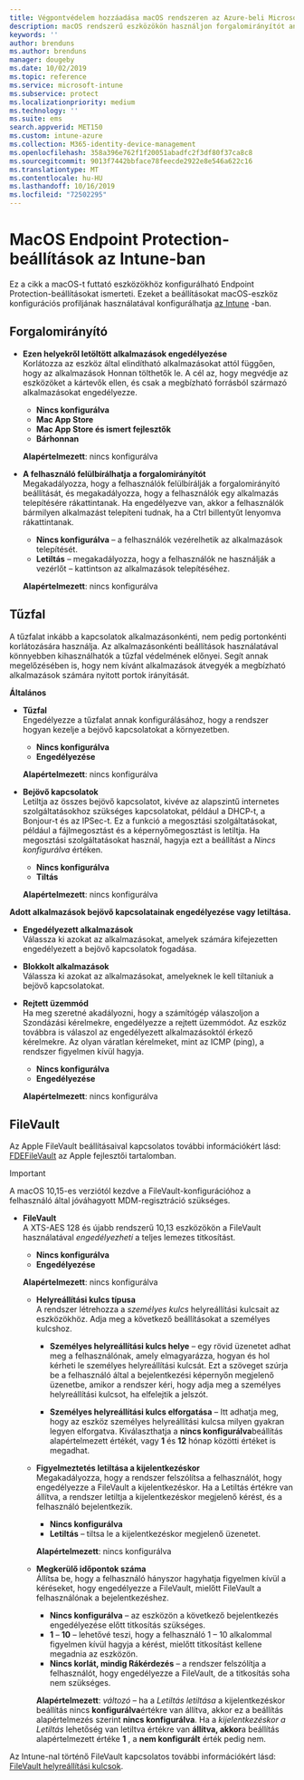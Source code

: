 ```yaml
---
title: Végpontvédelem hozzáadása macOS rendszeren az Azure-beli Microsoft Intune-ban | Microsoft Docs
description: macOS rendszerű eszközökön használjon forgalomirányítót annak meghatározására, hogy honnan lehet alkalmazásokat telepíteni, beleértve a Mac App Store áruházat is. Engedélyezzen vagy konfiguráljon tűzfalat is egyes alkalmazások engedélyezésére, alkalmazások tiltására, rejtett üzemmód használatára vagy akár bizonyos bejövő kapcsolattípusok tiltására a Microsoft Intune használatával.
keywords: ''
author: brenduns
ms.author: brenduns
manager: dougeby
ms.date: 10/02/2019
ms.topic: reference
ms.service: microsoft-intune
ms.subservice: protect
ms.localizationpriority: medium
ms.technology: ''
ms.suite: ems
search.appverid: MET150
ms.custom: intune-azure
ms.collection: M365-identity-device-management
ms.openlocfilehash: 358a396e762f1f20051abadfc2f3df80f37ca8c8
ms.sourcegitcommit: 9013f7442bbface78feecde2922e8e546a622c16
ms.translationtype: MT
ms.contentlocale: hu-HU
ms.lasthandoff: 10/16/2019
ms.locfileid: "72502295"
---
```

# <a name="macos-endpoint-protection-settings-in-intune"></a>MacOS Endpoint Protection-beállítások az Intune-ban  

Ez a cikk a macOS-t futtató eszközökhöz konfigurálható Endpoint Protection-beállításokat ismerteti. Ezeket a beállításokat macOS-eszköz konfigurációs profiljának használatával konfigurálhatja [az Intune](endpoint-protection-configure.md) -ban.  

## <a name="gatekeeper"></a>Forgalomirányító  

- **Ezen helyekről letöltött alkalmazások engedélyezése**  
  Korlátozza az eszköz által elindítható alkalmazásokat attól függően, hogy az alkalmazások Honnan tölthetők le. A cél az, hogy megvédje az eszközöket a kártevők ellen, és csak a megbízható forrásból származó alkalmazásokat engedélyezze.  

  - **Nincs konfigurálva**  
  - **Mac App Store**  
  - **Mac App Store és ismert fejlesztők**  
  - **Bárhonnan**  

  **Alapértelmezett**: nincs konfigurálva  

- **A felhasználó felülbírálhatja a forgalomirányítót**  
  Megakadályozza, hogy a felhasználók felülbírálják a forgalomirányító beállítását, és megakadályozza, hogy a felhasználók egy alkalmazás telepítésére rákattintanak. Ha engedélyezve van, akkor a felhasználók bármilyen alkalmazást telepíteni tudnak, ha a Ctrl billentyűt lenyomva rákattintanak.  
 
  - **Nincs konfigurálva** – a felhasználók vezérelhetik az alkalmazások telepítését.  
  - **Letiltás** – megakadályozza, hogy a felhasználók ne használják a vezérlőt – kattintson az alkalmazások telepítéséhez.  

  **Alapértelmezett**: nincs konfigurálva  

## <a name="firewall"></a>Tűzfal  

A tűzfalat inkább a kapcsolatok alkalmazásonkénti, nem pedig portonkénti korlátozására használja. Az alkalmazásonkénti beállítások használatával könnyebben kihasználhatók a tűzfal védelmének előnyei. Segít annak megelőzésében is, hogy nem kívánt alkalmazások átvegyék a megbízható alkalmazások számára nyitott portok irányítását.  

**Általános**
- **Tűzfal**  
  Engedélyezze a tűzfalat annak konfigurálásához, hogy a rendszer hogyan kezelje a bejövő kapcsolatokat a környezetben.  
  - **Nincs konfigurálva**  
  - **Engedélyezése**  

  **Alapértelmezett**: nincs konfigurálva  

- **Bejövő kapcsolatok**  
  Letiltja az összes bejövő kapcsolatot, kivéve az alapszintű internetes szolgáltatásokhoz szükséges kapcsolatokat, például a DHCP-t, a Bonjour-t és az IPSec-t. Ez a funkció a megosztási szolgáltatásokat, például a fájlmegosztást és a képernyőmegosztást is letiltja. Ha megosztási szolgáltatásokat használ, hagyja ezt a beállítást a *Nincs konfigurálva* értéken.  
  - **Nincs konfigurálva**  
  - **Tiltás**  

  **Alapértelmezett**: nincs konfigurálva  

**Adott alkalmazások bejövő kapcsolatainak engedélyezése vagy letiltása.**  

  - **Engedélyezett alkalmazások**  
    Válassza ki azokat az alkalmazásokat, amelyek számára kifejezetten engedélyezett a bejövő kapcsolatok fogadása.  

  - **Blokkolt alkalmazások**  
    Válassza ki azokat az alkalmazásokat, amelyeknek le kell tiltaniuk a bejövő kapcsolatokat.  

  - **Rejtett üzemmód**  
    Ha meg szeretné akadályozni, hogy a számítógép válaszoljon a Szondázási kérelmekre, engedélyezze a rejtett üzemmódot. Az eszköz továbbra is válaszol az engedélyezett alkalmazásoktól érkező kérelmekre. Az olyan váratlan kérelmeket, mint az ICMP (ping), a rendszer figyelmen kívül hagyja.  
    - **Nincs konfigurálva**  
    - **Engedélyezése**  

    **Alapértelmezett**: nincs konfigurálva  

## <a name="filevault"></a>FileVault  
Az Apple FileVault beállításaival kapcsolatos további információkért lásd: [FDEFileVault](https://developer.apple.com/documentation/devicemanagement/fdefilevault) az Apple fejlesztői tartalomban. 

> [!IMPORTANT]  
> A macOS 10,15-es verziótól kezdve a FileVault-konfigurációhoz a felhasználó által jóváhagyott MDM-regisztráció szükséges. 

- **FileVault**  
  A XTS-AES 128 és újabb rendszerű 10,13 eszközökön a FileVault használatával *engedélyezheti* a teljes lemezes titkosítást.  
  - **Nincs konfigurálva**  
  - **Engedélyezése**  

  **Alapértelmezett**: nincs konfigurálva  

  - **Helyreállítási kulcs típusa**  
    A rendszer létrehozza a *személyes kulcs* helyreállítási kulcsait az eszközökhöz. Adja meg a következő beállításokat a személyes kulcshoz.  

    - **Személyes helyreállítási kulcs helye** – egy rövid üzenetet adhat meg a felhasználónak, amely elmagyarázza, hogyan és hol kérheti le személyes helyreállítási kulcsát. Ezt a szöveget szúrja be a felhasználó által a bejelentkezési képernyőn megjelenő üzenetbe, amikor a rendszer kéri, hogy adja meg a személyes helyreállítási kulcsot, ha elfelejtik a jelszót.  
      
    - **Személyes helyreállítási kulcs elforgatása** – Itt adhatja meg, hogy az eszköz személyes helyreállítási kulcsa milyen gyakran legyen elforgatva. Kiválaszthatja a **nincs konfigurálva**beállítás alapértelmezett értékét, vagy **1** és **12** hónap közötti értéket is megadhat.  

  - **Figyelmeztetés letiltása a kijelentkezéskor**  
    Megakadályozza, hogy a rendszer felszólítsa a felhasználót, hogy engedélyezze a FileVault a kijelentkezéskor.  Ha a Letiltás értékre van állítva, a rendszer letiltja a kijelentkezéskor megjelenő kérést, és a felhasználó bejelentkezik.  
    - **Nincs konfigurálva**  
    - **Letiltás** – tiltsa le a kijelentkezéskor megjelenő üzenetet.

    **Alapértelmezett**: nincs konfigurálva  

  - **Megkerülő időpontok száma**  
  Állítsa be, hogy a felhasználó hányszor hagyhatja figyelmen kívül a kéréseket, hogy engedélyezze a FileVault, mielőtt FileVault a felhasználónak a bejelentkezéshez. 

    - **Nincs konfigurálva** – az eszközön a következő bejelentkezés engedélyezése előtt titkosítás szükséges.  
    - **1** – **10** – lehetővé teszi, hogy a felhasználó 1 – 10 alkalommal figyelmen kívül hagyja a kérést, mielőtt titkosítást kellene megadnia az eszközön.  
    - **Nincs korlát, mindig Rákérdezés** – a rendszer felszólítja a felhasználót, hogy engedélyezze a FileVault, de a titkosítás soha nem szükséges.  
 
    **Alapértelmezett**: *változó* – ha a *Letiltás letiltása* a kijelentkezéskor beállítás nincs **konfigurálva**értékre van állítva, akkor ez a beállítás alapértelmezés szerint **nincs konfigurálva**. Ha a *kijelentkezéskor a Letiltás* lehetőség van letiltva értékre van **állítva, akkor**a beállítás alapértelmezett értéke **1** , a **nem konfigurált** érték pedig nem.

Az Intune-nal történő FileVault kapcsolatos további információkért lásd: [FileVault helyreállítási kulcsok](encryption-monitor.md#filevault-recovery-keys).

